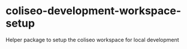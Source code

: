 # coliseo-development-workspace-setup
Helper package to setup the coliseo workspace for local development
